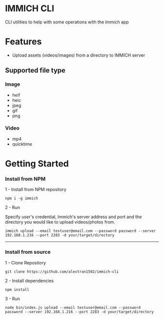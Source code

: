 # IMMICH CLI

CLI utilities to help with some operations with the Immich app

# Features

- Upload assets (videos/images) from a directory to IMMICH server

## Supported file type

### Image

- heif
- heic
- jpeg
- gif
- png

### Video

- mp4
- quicktime

# Getting Started

### Install from NPM

1 - Install from NPM repository

```
npm i -g immich
```

2 - Run

Specify user's credential, Immich's server address and port and the directory you would like to upload videos/photos from.

```
immich upload --email testuser@email.com --password password --server 192.168.1.216 --port 2283 -d your/target/directory
```

---

### Install from source

1 - Clone Repository

```
git clone https://github.com/alextran1502/immich-cli
```

2 - Install dependencies

```
npm install
```

3 - Run

```
node bin/index.js upload --email testuser@email.com --password password --server 192.168.1.216 --port 2283 -d your/target/directory
```
